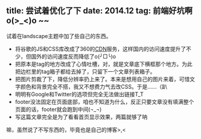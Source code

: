 title: 尝试着优化了下
date: 2014.12 
tag: 前端好坑啊o(>_<)o ~~ 
---

试着在landscape主题中加了些自己的东西。

* 将谷歌的JS和CSS库改成了360的[CDN](http://libs.useso.com/ "360网站卫士常用前端公共库CDN服务")服务，这样国内的访问速度提升了不少，但国外的访问速度反而降低了o(╯□╰)o
* 把原本是tag的地方改成了心情吐槽，对，就是文章底下横框那个地方。为此把边栏里的tag箱子都给去掉了，只留下一个文章列表箱子。
* 把图片剪裁了下，降低分辨率扔上来了。本来是想用自己的图片来着，可惜文字颜色和背景完全不搭，我又不想费力气去改CSS。于是......（趴
* 明明有Google和Twitter的选项但完全无法做出链接T_T
* footer没法固定在页面底部，咱也不知道为什么，反正只要文章没有填满整个页面的话，footer就会跑到中间(¬_¬)
* 写这篇文章完全是为了看看首页显示效果，两篇就够了呐

嘛，虽然说了不写东西的，毕竟也是自己的博客>,<